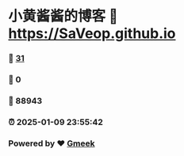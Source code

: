# 小黄酱酱的博客 :link: https://SaVeop.github.io 
### :page_facing_up: [31](https://SaVeop.github.io/tag.html) 
### :speech_balloon: 0 
### :hibiscus: 88943 
### :alarm_clock: 2025-01-09 23:55:42 
### Powered by :heart: [Gmeek](https://github.com/Meekdai/Gmeek)
